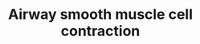 ---
annotations:
- id: DOID:9415
  type: Disease Ontology
  value: allergic asthma
- id: PW:0000003
  parent: signaling pathway
  type: Pathway Ontology
  value: signaling pathway
- id: CL:0002598
  parent: native cell
  type: Cell Type Ontology
  value: bronchial smooth muscle cell
authors:
- Angelcymak
- Khanspers
- Eweitz
description: Signal transduction pathways involved in airway smooth muscle cell contraction.   Based
  on [https://www.resmedjournal.com/article/S0954-6111(08)00096-6/fulltext figure
  1 from Belaia et al.].
last-edited: 2021-12-17
organisms:
- Homo sapiens
redirect_from:
- /index.php/Pathway:WP4962
- /instance/WP4962
revision: null
schema-jsonld:
- '@context': https://schema.org/
  '@id': https://wikipathways.github.io/pathways/WP4962.html
  '@type': Dataset
  creator:
    '@type': Organization
    name: WikiPathways
  description: Signal transduction pathways involved in airway smooth muscle cell
    contraction.   Based on [https://www.resmedjournal.com/article/S0954-6111(08)00096-6/fulltext
    figure 1 from Belaia et al.].
  keywords:
  - CD38
  - Ca2+
  - Calmodulin
  - DAG
  - GCPR
  - GDI
  - GDP
  - GNAQ
  - GTP
  - IL13
  - IP3
  - ITPR3
  - MLCP
  - MYL
  - MYLK
  - PIP2
  - PKC
  - PLCB1
  - PPP1R14A
  - RHOA
  - ROCC
  - ROCK1
  - ROCK2
  - RYR
  - RhoGAP
  - SOCC
  - VGCC
  - cADPR
  license: CC0
  name: Airway smooth muscle cell contraction
seo: CreativeWork
title: Airway smooth muscle cell contraction
wpid: WP4962
---